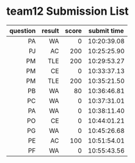 # team12 Submission List
question | result | score | submit time
----:|----:|-----:|-----
PA | WA | 0 | 10:20:39.08 
PJ | AC | 200 | 10:25:25.90 
PM | TLE | 200 | 10:29:53.27 
PM | CE | 0 | 10:33:37.13 
PM | TLE | 200 | 10:35:21.50 
PB | WA | 80 | 10:36:46.81 
PC | WA | 0 | 10:37:31.01 
PA | WA | 0 | 10:38:11.40 
PO | CE | 0 | 10:44:01.21 
PG | WA | 0 | 10:45:26.68 
PE | AC | 100 | 10:51:54.01 
PF | WA | 0 | 10:55:43.56 
